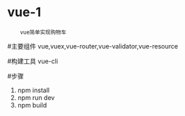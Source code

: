 # vue-1
		vue简单实现购物车

#主要组件
		vue,vuex,vue-router,vue-validator,vue-resource

#构建工具
		vue-cli		

#步骤
1. npm install
2. npm run dev
3. npm build
